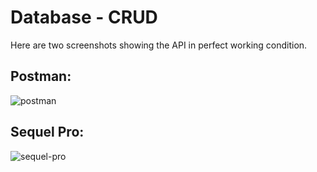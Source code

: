 # Database - CRUD
Here are two screenshots showing the API in perfect working condition.

## Postman:
![postman](screenshot-postman.png)

## Sequel Pro: 
![sequel-pro](screenshot-sequel-pro.png)